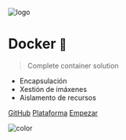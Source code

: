 ![logo](https://i.pinimg.com/originals/f5/5e/80/f55e8059ea945abfd6804b887dd4a0af.gif)

# Docker <small>🚢</small>

> Complete container solution

- Encapsulación
- Xestión de imáxenes
- Aislamento de recursos

[GitHub](https://github.com/gustavoesteban/formacion/tree/master/cursos/docker)
[Plataforma](https://kirin.uno)
[Empezar](#Introducción)

<!--- GB color --->
<!--- Commit all, it will effect a random gradient color --->
<!--- ![color](#000000) #black --->
<!--- ![color](#FFFFFF) #white --->
<!--- ![color](#393B45) #grey --->
<!--- ![color](#063336) #green dark --->
<!--- ![color](#548E8B) #green smooth --->
<!--- ![color](#EB4E57) #red --->
<!--- ![color](#F27F60) #orange --->
<!--- ![color](#B9A66C) #gold --->
<!--- ![color](#F3B54A) #yellow --->
<!--- ![color](#355C7D) #blue dark --->
<!--- ![color](#BFD1E5) #blue smooth --->
<!--- ![color](#6C5B7B) #purple --->
<!--- ![color](#584848) #brown --->

![color](#51cef5)
